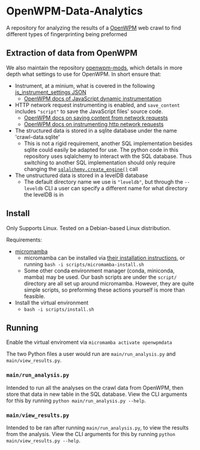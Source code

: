 # OpenWPM-Data-Analytics

A repository for analyzing the results of a [OpenWPM](https://github.com/openwpm/OpenWPM) web crawl to find different types of
fingerprinting being preformed 

## Extraction of data from OpenWPM

We also maintain the repository [openwpm-mods](https://gitlab.com/wesleyancs-plp/openwpm-mods), which details in more depth what settings to use for OpenWPM.
In short ensure that:
- Instrument, at a minium, what is covered in the following [js_instrument_settings JSON](https://gitlab.com/wesleyancs-plp/openwpm-mods/-/blob/558ac99e65b9f51cbe51417f250928091c26516a/js_instrumentation_collections/additional_methods.json)
    - [OpenWPM docs of JavaScript dynamic instrumentation](https://github.com/openwpm/OpenWPM/blob/master/docs/Configuration.md#js_instrument)
- HTTP network request instrumenting is enabled, and `save_content` includes `"script"` to save the JavaScript files' source code. 
    - [OpenWPM docs on saving content from network requests](https://github.com/openwpm/OpenWPM/blob/master/docs/Configuration.md#save_content)
    - [OpenWPM docs on instrumenting http network requests](https://github.com/openwpm/OpenWPM/blob/master/docs/Configuration.md#http_instrument)
- The structured data is stored in a sqlite database under the name 'crawl-data.sqlite'
    - This is not a rigid requirement, another SQL implementation besides sqlite could easily be adapted for use. The python code in this repository uses sqlalchemy
    to interact with the SQL database. Thus switching to another SQL implementation should only require changing the [`sqlalchemy.create_engine()`](https://docs.sqlalchemy.org/en/20/core/engines.html#sqlalchemy.create_engine) call
- The unstructured data is stored in a levelDB database
    - The default directory name we use is `"leveldb"`, but through the `--leveldb` CLI a user can specify a different name for
    what directory the levelDB is in


## Install

Only Supports Linux. Tested on a Debian-based Linux distribution.

Requirements:

- [micromamba](https://mamba.readthedocs.io/en/latest/user_guide/micromamba.html)
  - micromamba can be
    installed via [their installation instructions](https://mamba.readthedocs.io/en/latest/installation.html), or
    running `bash -i scripts/micromamba-install.sh`
  - Some other conda environment manager (conda, miniconda, mamba) may be used. Our bash scripts are under the `script/`
directory are all set up around micromamba. However, they are quite simple scripts, so preforming these actions yourself is
more than feasible.
- Install the virtual environment
    - `bash -i scripts/install.sh`

## Running

Enable the virtual enviroment via `micromamba activate openwpmdata`

The two Python files a user would run are `main/run_analysis.py` and `main/view_results.py`.

### `main/run_analysis.py` 

Intended to run all the analyses on the crawl data from OpenWPM, then store that data in new table in the SQL database. View 
the CLI arguments for this by running `python main/run_analysis.py --help`.

### `main/view_results.py`

Intended to be ran after running `main/run_analysis.py`, to view the results from the analysis. View 
the CLI arguments for this by running `python main/view_results.py --help`.

